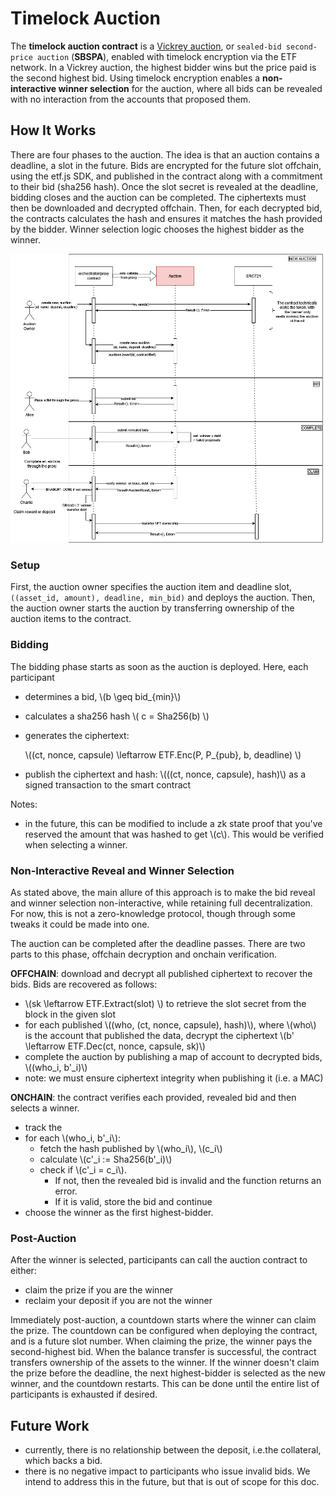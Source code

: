 # Timelock Auction 

The **timelock auction contract** is a [Vickrey auction](https://en.wikipedia.org/wiki/Vickrey_auction), or `sealed-bid second-price auction` (**SBSPA**), enabled with timelock encryption via the ETF network. In a Vickrey auction, the highest bidder wins but the price paid is the second highest bid. Using timelock encryption enables a **non-interactive winner selection** for the auction, where all bids can be revealed with no interaction from the accounts that proposed them.

## How It Works

There are four phases to the auction. The idea is that an auction contains a deadline, a slot in the future. Bids are encrypted for the future slot offchain, using the etf.js SDK, and published in the contract along with a commitment to their bid (sha256 hash). Once the slot secret is revealed at the deadline, bidding closes and the auction can be completed. The ciphertexts must then be downloaded and decrypted offchain. Then, for each decrypted bid, the contracts calculates the hash and ensures it matches the hash provided by the bidder. Winner selection logic chooses the highest bidder as the winner.

![auction-components-logic](./assets/auction_final.drawio.png)


### Setup

First, the auction owner specifies the auction item and deadline slot,  `((asset_id, amount), deadline, min_bid)` and deploys the auction. Then, the auction owner starts the auction by transferring ownership of the auction items to the contract.

### Bidding

The bidding phase starts as soon as the auction is deployed. Here, each participant 
- determines a bid, \\(b \geq bid_{min}\\)
- calculates a sha256 hash \\( c = Sha256(b) \\)
- generates the ciphertext:
  
   \\((ct, nonce, capsule) \leftarrow ETF.Enc(P, P_{pub}, b, deadline) \\)

- publish the ciphertext and hash: \\(((ct, nonce, capsule), hash)\\) as a signed transaction to the smart contract

Notes:
- in the future, this can be modified to include a zk state proof that you've reserved the amount that was hashed to get \\(c\\). This would be verified when selecting a winner.

### Non-Interactive Reveal and Winner Selection

As stated above, the main allure of this approach is to make the bid reveal and winner selection non-interactive, while retaining full decentralization. For now, this is not a zero-knowledge protocol, though through some tweaks it could be made into one.

The auction can be completed after the deadline passes. There are two parts to this phase, offchain decryption and onchain verification.

**OFFCHAIN**: download and decrypt all published ciphertext to recover the bids. Bids are recovered as follows:

- \\(sk \leftarrow ETF.Extract(slot) \\) to retrieve the slot secret from the block in the given slot
- for each published \\((who, (ct, nonce, capsule), hash)\\), where \\(who\\) is the account that published the data, decrypt the ciphertext \\(b' \leftarrow ETF.Dec(ct, nonce, capsule, sk)\\)
- complete the auction by publishing a map of account to decrypted bids, \\((who_i, b'_i)\\)
- note: we must ensure ciphertext integrity when publishing it (i.e. a MAC)

**ONCHAIN**: the contract verifies each provided, revealed bid and then selects a winner.

- track the
- for each \\(who_i, b'_i\\):
  - fetch the hash published by \\(who_i\\), \\(c_i\\)
  - calculate \\(c'_i := Sha256(b'_i)\\)
  - check if \\(c'_i = c_i\\). 
    - If not, then the revealed bid is invalid and the function returns an error.
    - If it is valid, store the bid and continue
- choose the winner as the first highest-bidder.

### Post-Auction

After the winner is selected, participants can call the auction contract to either:
- claim the prize if you are the winner
- reclaim your deposit if you are not the winner

Immediately post-auction, a countdown starts where the winner can claim the prize. The countdown can be configured when deploying the contract, and is a future slot number. When claiming the prize, the winner pays the second-highest bid. When the balance transfer is successful, the contract transfers ownership of the assets to the winner. If the winner doesn't claim the prize before the deadline, the next highest-bidder is selected as the new winner, and the countdown restarts. This can be done until the entire list of participants is exhausted if desired.

## Future Work
- currently, there is no relationship between the deposit, i.e.the collateral, which backs a bid. 
- there is no negative impact to participants who issue invalid bids. We intend to address this in the future, but that is out of scope for this doc.
